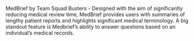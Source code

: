 MedBrief by Team Squad Busters - Designed with the aim of significantly reducing medical review time, MedBrief provides users with summaries of lengthy patient reports and highlights significant medical terminology. A big standout feature is Medbrief’s ability to answer questions based on an individual’s medical records.
